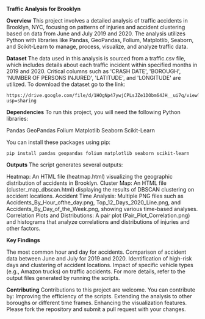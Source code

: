**Traffic Analysis for Brooklyn**

**Overview**
This project involves a detailed analysis of traffic accidents in Brooklyn, NYC, focusing on patterns of injuries and accident clustering based on data from June and July 2019 and 2020. The analysis utilizes Python with libraries like Pandas, GeoPandas, Folium, Matplotlib, Seaborn, and Scikit-Learn to manage, process, visualize, and analyze traffic data.

**Dataset**
The data used in this analysis is sourced from a traffic.csv file, which includes details about each traffic incident within specified months in 2019 and 2020. Critical columns such as 'CRASH DATE', 'BOROUGH', 'NUMBER OF PERSONS INJURED', 'LATITUDE', and 'LONGITUDE' are utilized. To download the dataset go to the link:

```
https://drive.google.com/file/d/1HOgNp47ywjCPLsJZe1DObm64JH__ui7q/view?usp=sharing
```

**Dependencies**
To run this project, you will need the following Python libraries:

Pandas
GeoPandas
Folium
Matplotlib
Seaborn
Scikit-Learn

You can install these packages using pip:
```
pip install pandas geopandas folium matplotlib seaborn scikit-learn
```
**Outputs**
The script generates several outputs:

Heatmap: An HTML file (heatmap.html) visualizing the geographic distribution of accidents in Brooklyn.
Cluster Map: An HTML file (cluster_map_dbscan.html) displaying the results of DBSCAN clustering on accident locations.
Accident Time Analysis: Multiple PNG files such as Accidents_By_Hour_ofthe_day.png, Top_12_Days_2020_Line.png, and Accidents_By_Day_of_the_Week.png, showing various time-based analyses.
Correlation Plots and Distributions: A pair plot (Pair_Plot_Correlation.png) and histograms that analyze correlations and distributions of injuries and other factors.

**Key Findings**

The most common hour and day for accidents.
Comparison of accident data between June and July for 2019 and 2020.
Identification of high-risk days and clustering of accident locations.
Impact of specific vehicle types (e.g., Amazon trucks) on traffic accidents.
For more details, refer to the output files generated by running the scripts.

**Contributing**
Contributions to this project are welcome. You can contribute by:
Improving the efficiency of the scripts.
Extending the analysis to other boroughs or different time frames.
Enhancing the visualization features.
Please fork the repository and submit a pull request with your changes.
